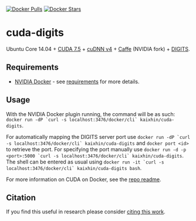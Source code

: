 [![Docker Pulls](https://img.shields.io/docker/pulls/kaixhin/cuda-digits.svg)](https://hub.docker.com/r/kaixhin/cuda-digits/)
[![Docker Stars](https://img.shields.io/docker/stars/kaixhin/cuda-digits.svg)](https://hub.docker.com/r/kaixhin/cuda-digits/)

cuda-digits
===========
Ubuntu Core 14.04 + [CUDA 7.5](http://www.nvidia.com/object/cuda_home_new.html) + [cuDNN v4](https://developer.nvidia.com/cuDNN) + [Caffe](http://caffe.berkeleyvision.org/) (NVIDIA fork) + [DIGITS](https://developer.nvidia.com/digits).

Requirements
------------

- [NVIDIA Docker](https://github.com/NVIDIA/nvidia-docker) - see [requirements](https://github.com/NVIDIA/nvidia-docker/wiki/CUDA#requirements) for more details.

Usage
-----
With the NVIDIA Docker plugin running, the command will be as such: ``docker run -dP `curl -s localhost:3476/docker/cli` kaixhin/cuda-digits``.

For automatically mapping the DIGITS server port use ``docker run -dP `curl -s localhost:3476/docker/cli` kaixhin/cuda-digits`` and `docker port <id>` to retrieve the port.
For specifying the port manually use ``docker run -d -p <port>:5000 `curl -s localhost:3476/docker/cli` kaixhin/cuda-digits``.
The shell can be entered as usual using ``docker run -it `curl -s localhost:3476/docker/cli` kaixhin/cuda-digits bash``.

For more information on CUDA on Docker, see the [repo readme](https://github.com/Kaixhin/dockerfiles#cuda).

Citation
--------
If you find this useful in research please consider [citing this work](https://github.com/Kaixhin/dockerfiles/blob/master/CITATION.md).
